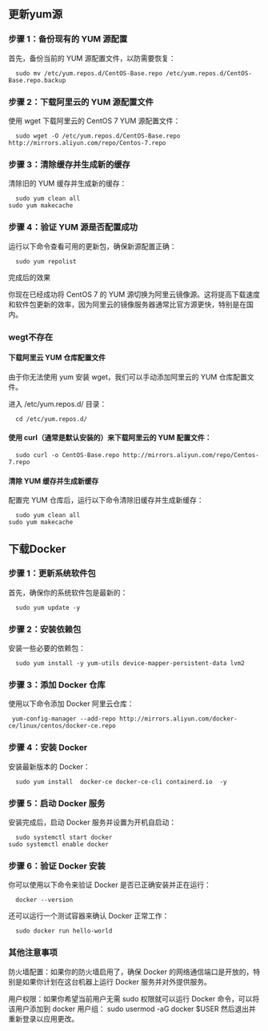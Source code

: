 ## 更新yum源

### 步骤 1：备份现有的 YUM 源配置

首先，备份当前的 YUM 源配置文件，以防需要恢复：

``` language
  sudo mv /etc/yum.repos.d/CentOS-Base.repo /etc/yum.repos.d/CentOS-Base.repo.backup
```

### 步骤 2：下载阿里云的 YUM 源配置文件

使用 wget 下载阿里云的 CentOS 7 YUM 源配置文件：

``` language
  sudo wget -O /etc/yum.repos.d/CentOS-Base.repo http://mirrors.aliyun.com/repo/Centos-7.repo
```


### 步骤 3：清除缓存并生成新的缓存

清除旧的 YUM 缓存并生成新的缓存：

``` language
  sudo yum clean all
sudo yum makecache
```


### 步骤 4：验证 YUM 源是否配置成功

运行以下命令查看可用的更新包，确保新源配置正确：

``` language
  sudo yum repolist
```

完成后的效果

你现在已经成功将 CentOS 7 的 YUM 源切换为阿里云镜像源。这将提高下载速度和软件包更新的效率，因为阿里云的镜像服务器通常比官方源更快，特别是在国内。

###  wegt不存在

#### 下载阿里云 YUM 仓库配置文件

由于你无法使用 yum 安装 wget，我们可以手动添加阿里云的 YUM 仓库配置文件。

进入 /etc/yum.repos.d/ 目录：

``` language
  cd /etc/yum.repos.d/
```


#### 使用 curl（通常是默认安装的）来下载阿里云的 YUM 配置文件：

``` language
  sudo curl -o CentOS-Base.repo http://mirrors.aliyun.com/repo/Centos-7.repo
```

#### 清除 YUM 缓存并生成新缓存

配置完 YUM 仓库后，运行以下命令清除旧缓存并生成新缓存：

``` language
  sudo yum clean all
sudo yum makecache
```

## 下载Docker

### 步骤 1：更新系统软件包

首先，确保你的系统软件包是最新的：

``` language
  sudo yum update -y
```


### 步骤 2：安装依赖包

安装一些必要的依赖包：

``` language
  sudo yum install -y yum-utils device-mapper-persistent-data lvm2
```


### 步骤 3：添加 Docker 仓库

使用以下命令添加 Docker 阿里云仓库：

``` language
 yum-config-manager --add-repo http://mirrors.aliyun.com/docker-ce/linux/centos/docker-ce.repo
```


### 步骤 4：安装 Docker

安装最新版本的 Docker：

``` language
  sudo yum install  docker-ce docker-ce-cli containerd.io  -y
```


### 步骤 5：启动 Docker 服务

安装完成后，启动 Docker 服务并设置为开机自启动：

``` language
  sudo systemctl start docker
sudo systemctl enable docker
```


### 步骤 6：验证 Docker 安装

你可以使用以下命令来验证 Docker 是否已正确安装并正在运行：

``` language
  docker --version
```

还可以运行一个测试容器来确认 Docker 正常工作：

``` language
  sudo docker run hello-world
```


### 其他注意事项

防火墙配置：如果你的防火墙启用了，确保 Docker 的网络通信端口是开放的，特别是如果你计划在这台机器上运行 Docker 服务并对外提供服务。

用户权限：如果你希望当前用户无需 sudo 权限就可以运行 Docker 命令，可以将该用户添加到 docker 用户组：
sudo usermod -aG docker $USER
然后退出并重新登录以应用更改。